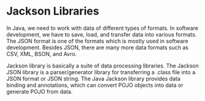 # Jackson Libraries

In Java, we need to work with data of different types of formats. In software development, we have to save, load, and transfer data into various formats. The JSON format is one of the formats which is mostly used in software development. Besides JSON, there are many more data formats such as CSV, XML, BSON, and Avro.

Jackson library is basically a suite of data processing libraries. The Jackson JSON library is a parser/generator library for transferring a .class file into a JSON format or JSON string. The Java Jackson library provides data binding and annotations, which can convert POJO objects into data or generate POJO from data.